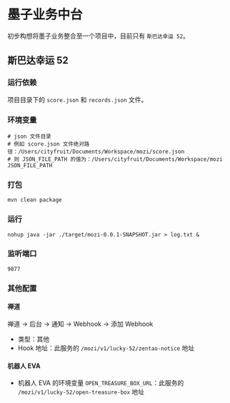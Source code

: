 # 墨子业务中台
初步构想将墨子业务整合至一个项目中，目前只有 `斯巴达幸运 52`。  
## 斯巴达幸运 52  
### 运行依赖
项目目录下的 `score.json` 和 `records.json` 文件。  
### 环境变量
```
# json 文件目录  
# 例如 score.json 文件绝对路径：/Users/cityfruit/Documents/Workspace/mozi/score.json  
# 则 JSON_FILE_PATH 的值为：/Users/cityfruit/Documents/Workspace/mozi  
JSON_FILE_PATH  
```
### 打包
```shell script  
mvn clean package  
```
### 运行
```shell script  
nohup java -jar ./target/mozi-0.0.1-SNAPSHOT.jar > log.txt &  
```
### 监听端口
`9877`
### 其他配置
#### 禅道
禅道 -> 后台 -> 通知 -> Webhook -> 添加 Webhook  
- 类型：其他  
- Hook 地址：此服务的 `/mozi/v1/lucky-52/zentao-notice` 地址  
#### 机器人 EVA
- 机器人 EVA 的环境变量 `OPEN_TREASURE_BOX_URL`：此服务的 `/mozi/v1/lucky-52/open-treasure-box` 地址  